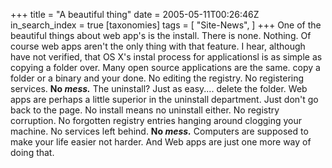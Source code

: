 +++
title = "A beautiful thing"
date = 2005-05-11T00:26:46Z
in_search_index = true
[taxonomies]
tags = [
"Site-News",
]
+++
One of the beautiful things about web app's is the install. There is none. Nothing. Of course web apps aren't the only thing with that feature. I hear, although have not verified, that OS X's instal process for applicationsl is as simple as copying a folder over. Many open source applications are the same. copy a folder or a binary and your done. No editing the registry. No registering services. <strong>No <em>mess.</em></strong> The uninstall? Just as easy.... delete the folder. Web apps are perhaps a little superior in the uninstall department. Just don't go back to the page. No install means no uninstall either. No registry corruption. No forgotten registry entries hanging around clogging your machine. No services left behind. <strong>No <em>mess.</em></strong> Computers are supposed to make your life easier not harder. And Web apps are just one more way of doing that.
